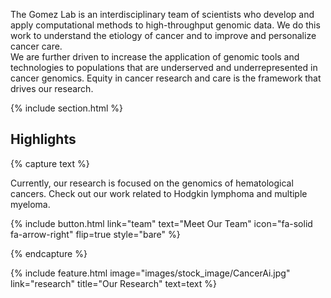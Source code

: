 ---
---

The Gomez Lab is an interdisciplinary team of scientists who develop and apply computational methods to high-throughput genomic data. We do this work to understand the etiology of cancer and to improve and personalize cancer care.  
We are further driven to increase the application of genomic tools and technologies to populations that are underserved and underrepresented in cancer genomics. Equity in cancer research and care is the framework that drives our research. 


{% include section.html %}

<h2>Highlights</h2>

{% capture text %}

Currently, our research is focused on the genomics of hematological cancers.  Check out our work related to Hodgkin lymphoma and multiple myeloma.

{%
  include button.html
  link="team"
  text="Meet Our Team"
  icon="fa-solid fa-arrow-right"
  flip=true
  style="bare"
%}

{% endcapture %}

{%
  include feature.html
  image="images/stock_image/CancerAi.jpg"
  link="research"
  title="Our Research"
  text=text
%}
